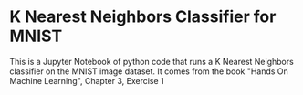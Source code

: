 # K Nearest Neighbors Classifier for MNIST

This is a Jupyter Notebook of python code that runs a K Nearest Neighbors classifier on the MNIST image dataset.
It comes from the book "Hands On Machine Learning", Chapter 3, Exercise 1
